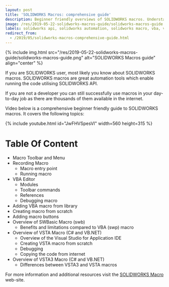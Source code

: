 ```yaml
---
layout: post
title: 'SOLIDWORKS Macros: comprehensive guide'
description: Beginner friendly overviews of SOLIDWORKS macros. Understand the difference between VBA and VSTA macros. Learn how to record macros, create from scratch or add from online library
image: /res/2019-05-22-solidworks-macros-guide/solidworks-macros-guide.png
labels: solidworks api, solidworks automation, solidworks macro, vba, vsta
redirect_from:
  - /2019/05/solidworks-macros-comprehensive-guide.html
---
```

{% include img.html src="/res/2019-05-22-solidworks-macros-guide/solidworks-macros-guide.png" alt="SOLIDWORKS Macros guide" align="center" %}

If you are SOLIDWORKS user, most likely you know about SOLIDWORKS macros. SOLIDWORKS macros are great automation tools which enable running the code utilising SOLIDWORKS API.

If you are not a developer you can still successfully use macros in your day-to-day job as there are thousands of them available in the internet.

Video below is a comprehensive beginner friendly guide to SOLIDWORKS macros. It covers the following topics:

{% include youtube.html id="JwFHVSpesVI" width=560 height=315 %}

# Table Of Content

* Macro Toolbar and Menu
* Recording Macro
  * Macro entry point
  * Running macro
* VBA Editor
  * Modules
  * Toolbar commands
  * References
  * Debugging macro
* Adding VBA macro from library
* Creating macro from scratch
* Adding macro buttons
* Overview of SWBasic Macro (swb)
  * Benefits and limitations compared to VBA (swp) macro
* Overview of VSTA Macro (C# and VB.NET)
  * Overview of the Visual Studio for Application IDE
  * Creating VSTA macro from scratch
  * Debugging
  * Copying the code from internet
* Overview of VSTA3 Macro (C# and VB.NET)
  * Differences between VSTA3 and VSTA macros

For more information and additional resources visit the [SOLIDWORKS Macro](https://www.solidworksmacro.com/) web-site.